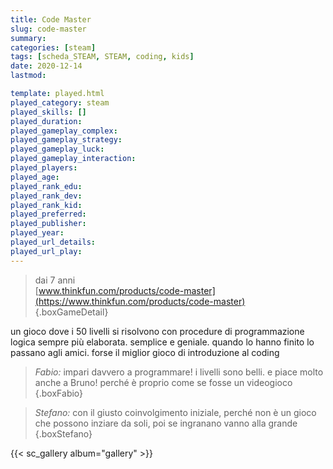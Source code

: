 ```yaml
---
title: Code Master
slug: code-master
summary: 
categories: [steam]
tags: [scheda_STEAM, STEAM, coding, kids]
date: 2020-12-14
lastmod: 

template: played.html
played_category: steam
played_skills: []
played_duration: 
played_gameplay_complex: 
played_gameplay_strategy: 
played_gameplay_luck: 
played_gameplay_interaction: 
played_players: 
played_age: 
played_rank_edu: 
played_rank_dev: 
played_rank_kid: 
played_preferred: 
played_publisher: 
played_year: 
played_url_details: 
played_url_play: 
---
```


> dai 7 anni  
> [www.thinkfun.com/products/code-master](https://www.thinkfun.com/products/code-master)  
{.boxGameDetail}

un gioco dove i 50 livelli si risolvono con procedure di programmazione logica sempre più elaborata.
semplice e geniale. quando lo hanno finito lo passano agli amici.
forse il miglior gioco di introduzione al coding

> *Fabio:* impari davvero a programmare! i livelli sono belli. e piace molto anche a Bruno! perché è proprio come se fosse un videogioco
{.boxFabio}

> *Stefano:* con il giusto coinvolgimento iniziale, perché non è un gioco che possono inziare da soli, poi se ingranano vanno alla grande
{.boxStefano}

{{< sc_gallery album="gallery" >}}
